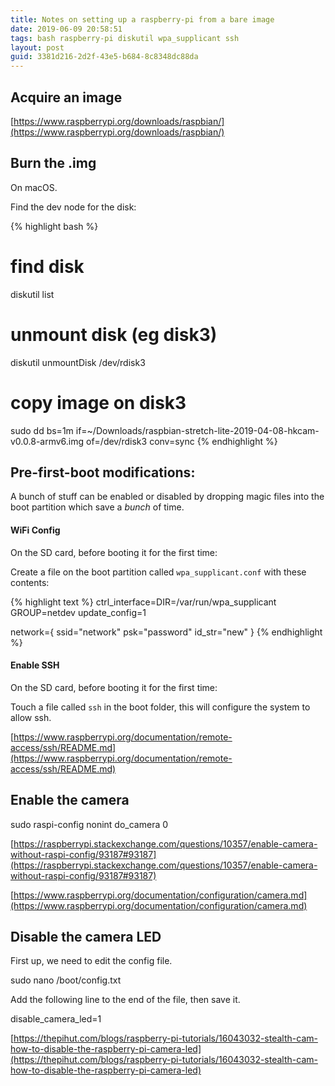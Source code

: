 ```yaml
---
title: Notes on setting up a raspberry-pi from a bare image
date: 2019-06-09 20:58:51
tags: bash raspberry-pi diskutil wpa_supplicant ssh
layout: post
guid: 3381d216-2d2f-43e5-b684-8c8348dc88da
---
```


## Acquire an image

[https://www.raspberrypi.org/downloads/raspbian/](https://www.raspberrypi.org/downloads/raspbian/)

## Burn the .img

On macOS.

Find the dev node for the disk:

{% highlight bash %}
# find disk
diskutil list

# unmount disk (eg disk3)
diskutil unmountDisk /dev/rdisk3

# copy image on disk3
sudo dd bs=1m if=~/Downloads/raspbian-stretch-lite-2019-04-08-hkcam-v0.0.8-armv6.img of=/dev/rdisk3 conv=sync
{% endhighlight %}

## Pre-first-boot modifications:

A bunch of stuff can be enabled or disabled by dropping magic files into the boot partition which save a _bunch_ of time.

#### WiFi Config

On the SD card, before booting it for the first time:

Create a file on the boot partition called `wpa_supplicant.conf` with these contents:

{% highlight text %}
ctrl_interface=DIR=/var/run/wpa_supplicant GROUP=netdev
update_config=1

network={
        ssid="network"
        psk="password"
        id_str="new"
}
{% endhighlight %}

#### Enable SSH

On the SD card, before booting it for the first time:

Touch a file called `ssh` in the boot folder, this will configure the system to allow ssh.

[https://www.raspberrypi.org/documentation/remote-access/ssh/README.md](https://www.raspberrypi.org/documentation/remote-access/ssh/README.md)

## Enable the camera

sudo raspi-config nonint do_camera 0

[https://raspberrypi.stackexchange.com/questions/10357/enable-camera-without-raspi-config/93187#93187](https://raspberrypi.stackexchange.com/questions/10357/enable-camera-without-raspi-config/93187#93187)

[https://www.raspberrypi.org/documentation/configuration/camera.md](https://www.raspberrypi.org/documentation/configuration/camera.md)

## Disable the camera LED

First up, we need to edit the config file.

sudo nano /boot/config.txt


Add the following line to the end of the file, then save it.

disable_camera_led=1

[https://thepihut.com/blogs/raspberry-pi-tutorials/16043032-stealth-cam-how-to-disable-the-raspberry-pi-camera-led](https://thepihut.com/blogs/raspberry-pi-tutorials/16043032-stealth-cam-how-to-disable-the-raspberry-pi-camera-led)


